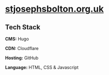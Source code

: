 # [stjosephsbolton.org.uk](https://joeys-rchs.pages.dev)

## Tech Stack

**CMS:** Hugo

**CDN:** Cloudflare

**Hosting:** GitHub

**Language:** HTML, CSS & Javascript

